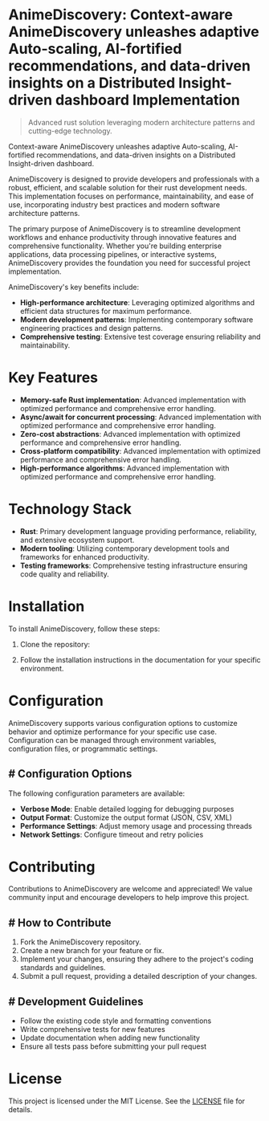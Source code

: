 <!-- fallback_AnimeDiscovery_20251021151021_90512 -->

# AnimeDiscovery: Context-aware AnimeDiscovery unleashes adaptive Auto-scaling, AI-fortified recommendations, and data-driven insights on a Distributed Insight-driven dashboard Implementation
> Advanced rust solution leveraging modern architecture patterns and cutting-edge technology.

Context-aware AnimeDiscovery unleashes adaptive Auto-scaling, AI-fortified recommendations, and data-driven insights on a Distributed Insight-driven dashboard.

AnimeDiscovery is designed to provide developers and professionals with a robust, efficient, and scalable solution for their rust development needs. This implementation focuses on performance, maintainability, and ease of use, incorporating industry best practices and modern software architecture patterns.

The primary purpose of AnimeDiscovery is to streamline development workflows and enhance productivity through innovative features and comprehensive functionality. Whether you're building enterprise applications, data processing pipelines, or interactive systems, AnimeDiscovery provides the foundation you need for successful project implementation.

AnimeDiscovery's key benefits include:

* **High-performance architecture**: Leveraging optimized algorithms and efficient data structures for maximum performance.
* **Modern development patterns**: Implementing contemporary software engineering practices and design patterns.
* **Comprehensive testing**: Extensive test coverage ensuring reliability and maintainability.

# Key Features

* **Memory-safe Rust implementation**: Advanced implementation with optimized performance and comprehensive error handling.
* **Async/await for concurrent processing**: Advanced implementation with optimized performance and comprehensive error handling.
* **Zero-cost abstractions**: Advanced implementation with optimized performance and comprehensive error handling.
* **Cross-platform compatibility**: Advanced implementation with optimized performance and comprehensive error handling.
* **High-performance algorithms**: Advanced implementation with optimized performance and comprehensive error handling.

# Technology Stack

* **Rust**: Primary development language providing performance, reliability, and extensive ecosystem support.
* **Modern tooling**: Utilizing contemporary development tools and frameworks for enhanced productivity.
* **Testing frameworks**: Comprehensive testing infrastructure ensuring code quality and reliability.

# Installation

To install AnimeDiscovery, follow these steps:

1. Clone the repository:


2. Follow the installation instructions in the documentation for your specific environment.

# Configuration

AnimeDiscovery supports various configuration options to customize behavior and optimize performance for your specific use case. Configuration can be managed through environment variables, configuration files, or programmatic settings.

## # Configuration Options

The following configuration parameters are available:

* **Verbose Mode**: Enable detailed logging for debugging purposes
* **Output Format**: Customize the output format (JSON, CSV, XML)
* **Performance Settings**: Adjust memory usage and processing threads
* **Network Settings**: Configure timeout and retry policies

# Contributing

Contributions to AnimeDiscovery are welcome and appreciated! We value community input and encourage developers to help improve this project.

## # How to Contribute

1. Fork the AnimeDiscovery repository.
2. Create a new branch for your feature or fix.
3. Implement your changes, ensuring they adhere to the project's coding standards and guidelines.
4. Submit a pull request, providing a detailed description of your changes.

## # Development Guidelines

* Follow the existing code style and formatting conventions
* Write comprehensive tests for new features
* Update documentation when adding new functionality
* Ensure all tests pass before submitting your pull request

# License

This project is licensed under the MIT License. See the [LICENSE](https://github.com/Hantan1080/AnimeDiscovery/blob/main/LICENSE) file for details.
